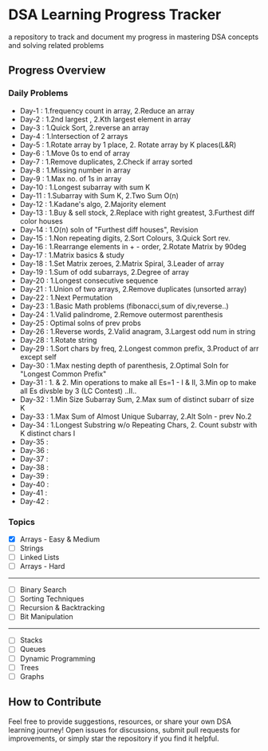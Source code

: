 # DSA Learning Progress Tracker 
a repository to track and document my progress in mastering DSA concepts and solving related problems  

  

## Progress Overview  

### Daily Problems  

- Day-1 : 1.frequency count in array, 2.Reduce an array
- Day-2 : 1.2nd largest , 2.Kth largest element in array
- Day-3 : 1.Quick Sort, 2.reverse an array
- Day-4 : 1.Intersection of 2 arrays
- Day-5 : 1.Rotate array by 1 place, 2. Rotate array by K places(L&R)
- Day-6 : 1.Move 0s to end of array 
- Day-7 : 1.Remove duplicates, 2.Check if array sorted
- Day-8 : 1.Missing number in array
- Day-9 : 1.Max no. of 1s in array
- Day-10 : 1.Longest subarray with sum K
- Day-11 : 1.Subarray with Sum K, 2.Two Sum O(n)
- Day-12 : 1.Kadane's algo, 2.Majority element
- Day-13 : 1.Buy & sell stock, 2.Replace with right greatest, 3.Furthest diff color houses
- Day-14 : 1.O(n) soln of "Furthest diff houses", Revision
- Day-15 : 1.Non repeating digits, 2.Sort Colours, 3.Quick Sort rev.
- Day-16 : 1.Rearrange elements in + - order, 2.Rotate Matrix by 90deg
- Day-17 : 1.Matrix basics & study
- Day-18 : 1.Set Matrix zeroes, 2.Matrix Spiral, 3.Leader of array
- Day-19 : 1.Sum of odd subarrays, 2.Degree of array
- Day-20 : 1.Longest consecutive sequence
- Day-21 : 1.Union of two arrays, 2.Remove duplicates (unsorted array)
- Day-22 : 1.Next Permutation 
- Day-23 : 1.Basic Math problems (fibonacci,sum of div,reverse..)
- Day-24 : 1.Valid palindrome, 2.Remove outermost parenthesis
- Day-25 : Optimal solns of prev probs
- Day-26 : 1.Reverse words, 2.Valid anagram, 3.Largest odd num in string
- Day-28 : 1.Rotate string
- Day-29 : 1.Sort chars by freq, 2.Longest common prefix, 3.Product of arr except self
- Day-30 : 1.Max nesting depth of parenthesis, 2.Optimal Soln for "Longest Common Prefix"
- Day-31 : 1. & 2. Min operations to make all Es=1 - I & II, 3.Min op to make all Es divsble by 3 (LC Contest)
..II..
- Day-32 : 1.Min Size Subarray Sum, 2.Max sum of distinct subarr of size K
- Day-33 : 1.Max Sum of Almost Unique Subarray, 2.Alt Soln - prev No.2
- Day-34 : 1.Longest Substring w/o Repeating Chars, 2. Count substr with K distinct chars
I
- Day-35 :
- Day-36 :
- Day-37 :
- Day-38 :
- Day-39 :
- Day-40 :
- Day-41 :
- Day-42 :

### Topics

- [x] Arrays - Easy & Medium
- [ ] Strings
- [ ] Linked Lists
- [ ] Arrays - Hard
------
- [ ] Binary Search
- [ ] Sorting Techniques
- [ ] Recursion & Backtracking
- [ ] Bit Manipulation
------
- [ ] Stacks
- [ ] Queues
- [ ] Dynamic Programming
- [ ] Trees
- [ ] Graphs

## How to Contribute

Feel free to provide suggestions, resources, or share your own DSA learning journey! Open issues for discussions, submit pull requests for improvements, or simply star the repository if you find it helpful.

